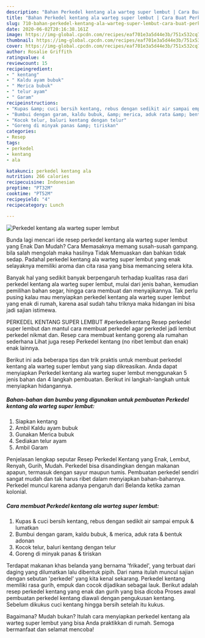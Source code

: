 ```yaml
---
description: "Bahan Perkedel kentang ala warteg super lembut | Cara Buat Perkedel kentang ala warteg super lembut Yang Enak Banget"
title: "Bahan Perkedel kentang ala warteg super lembut | Cara Buat Perkedel kentang ala warteg super lembut Yang Enak Banget"
slug: 710-bahan-perkedel-kentang-ala-warteg-super-lembut-cara-buat-perkedel-kentang-ala-warteg-super-lembut-yang-enak-banget
date: 2020-06-02T20:16:38.161Z
image: https://img-global.cpcdn.com/recipes/eaf701e3a5d44e3b/751x532cq70/perkedel-kentang-ala-warteg-super-lembut-foto-resep-utama.jpg
thumbnail: https://img-global.cpcdn.com/recipes/eaf701e3a5d44e3b/751x532cq70/perkedel-kentang-ala-warteg-super-lembut-foto-resep-utama.jpg
cover: https://img-global.cpcdn.com/recipes/eaf701e3a5d44e3b/751x532cq70/perkedel-kentang-ala-warteg-super-lembut-foto-resep-utama.jpg
author: Rosalie Griffith
ratingvalue: 4
reviewcount: 15
recipeingredient:
- " kentang"
- " Kaldu ayam bubuk"
- " Merica bubuk"
- " telur ayam"
- " Garam"
recipeinstructions:
- "Kupas &amp; cuci bersih kentang, rebus dengan sedikit air sampai empuk &amp; lumatkan"
- "Bumbui dengan garam, kaldu bubuk, &amp; merica, aduk rata &amp; bentuk adonan"
- "Kocok telur, baluri kentang dengan telur"
- "Goreng di minyak panas &amp; tiriskan"
categories:
- Resep
tags:
- perkedel
- kentang
- ala

katakunci: perkedel kentang ala 
nutrition: 266 calories
recipecuisine: Indonesian
preptime: "PT32M"
cooktime: "PT52M"
recipeyield: "4"
recipecategory: Lunch

---
```



![Perkedel kentang ala warteg super lembut](https://img-global.cpcdn.com/recipes/eaf701e3a5d44e3b/751x532cq70/perkedel-kentang-ala-warteg-super-lembut-foto-resep-utama.jpg)

Bunda lagi mencari ide resep perkedel kentang ala warteg super lembut yang Enak Dan Mudah? Cara Memasaknya memang susah-susah gampang. bila salah mengolah maka hasilnya Tidak Memuaskan dan bahkan tidak sedap. Padahal perkedel kentang ala warteg super lembut yang enak selayaknya memiliki aroma dan cita rasa yang bisa memancing selera kita.

Banyak hal yang sedikit banyak berpengaruh terhadap kualitas rasa dari perkedel kentang ala warteg super lembut, mulai dari jenis bahan, kemudian pemilihan bahan segar, hingga cara membuat dan menyajikannya. Tak perlu pusing kalau mau menyiapkan perkedel kentang ala warteg super lembut yang enak di rumah, karena asal sudah tahu triknya maka hidangan ini bisa jadi sajian istimewa.

PERKEDEL KENTANG SUPER LEMBUT #perkedelkentang Resep perkedel super lembut dan mantul cara membuat perkedel agar perkedel jadi lembut perkedel nikmat dan. Resep cara membuat kentang goreng ala rumahan sederhana Lihat juga resep Perkedel kentang (no ribet lembut dan enak) enak lainnya.


Berikut ini ada beberapa tips dan trik praktis untuk membuat perkedel kentang ala warteg super lembut yang siap dikreasikan. Anda dapat menyiapkan Perkedel kentang ala warteg super lembut menggunakan 5 jenis bahan dan 4 langkah pembuatan. Berikut ini langkah-langkah untuk menyiapkan hidangannya.

<!--inarticleads1-->

##### Bahan-bahan dan bumbu yang digunakan untuk pembuatan Perkedel kentang ala warteg super lembut:

1. Siapkan  kentang
1. Ambil  Kaldu ayam bubuk
1. Gunakan  Merica bubuk
1. Sediakan  telur ayam
1. Ambil  Garam


Penjelasan lengkap seputar Resep Perkedel Kentang yang Enak, Lembut, Renyah, Gurih, Mudah. Perkedel bisa disandingkan dengan makanan apapun, termasuk dengan sayur maupun tumis. Pembuatan perkedel sendiri sangat mudah dan tak harus ribet dalam menyiapkan bahan-bahannya. Perkedel muncul karena adanya pengaruh dari Belanda ketika zaman kolonial. 

<!--inarticleads2-->

##### Cara membuat Perkedel kentang ala warteg super lembut:

1. Kupas &amp; cuci bersih kentang, rebus dengan sedikit air sampai empuk &amp; lumatkan
1. Bumbui dengan garam, kaldu bubuk, &amp; merica, aduk rata &amp; bentuk adonan
1. Kocok telur, baluri kentang dengan telur
1. Goreng di minyak panas &amp; tiriskan


Terdapat makanan khas belanda yang bernama &#39;frikadel&#39;, yang terbuat dari daging yang dilumatkan lalu dibentuk pipih. Dari nama itulah muncul sajian dengan sebutan &#39;perkedel&#39; yang kita kenal sekarang. Perkedel kentang memiliki rasa gurih, empuk dan cocok dijadikan sebagai lauk. Berikut adalah resep perkedel kentang yang enak dan gurih yang bisa dicoba Proses awal pembuatan perkedel kentang diawali dengan pengukusan kentang. Sebelum dikukus cuci kentang hingga bersih setelah itu kukus. 

Bagaimana? Mudah bukan? Itulah cara menyiapkan perkedel kentang ala warteg super lembut yang bisa Anda praktikkan di rumah. Semoga bermanfaat dan selamat mencoba!
